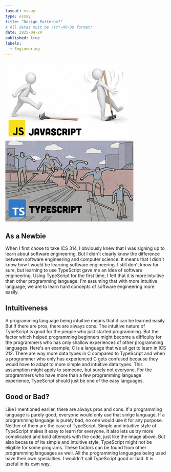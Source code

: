 ```yaml
---
layout: essay
type: essay
title: "Design Patterns?"
# All dates must be YYYY-MM-DD format!
date: 2025-04-24
published: true
labels:
  - Engineering
---
```


<img width="400px" class="rounded float-start pe-4" src="../img/image.png">

## As a Newbie

When I first chose to take ICS 314, I obviously knew that I was signing up to learn about software engineering. But I didn't clearly know the difference between software engineering and computer science. It means that I didn't know how I would be learning software engineering. I still don't know for sure, but learning to use TypeScript gave me an idea of software engineering. Using TypeScript for the first time, I felt that it is more intuitive than other programming language. I'm assuming that with more intuitive language, we are to learn hard concepts of software engineering more easily. 

## Intuitiveness

A programming language being intuitive means that it can be learned easily. But if there are pros, there are always cons. The intuitive nature of TypeScript is good for the people who just started programming. But the factor which helped programming beginners might become a difficulty for the programmers who has only shallow experiences of other programming languages. Here's an example; C is a language that we all get to learn in ICS 212. There are way more data types in C compared to TypeScript and when a programmer who only has experienced C gets confused because they would have to adapt to more simple and intuitive data types. This assumption might apply to someone, but surely not everyone. For the programmers who have more than a few programming language experience, TypeScript should just be one of the easy languages.

## Good or Bad?

Like I mentioned earlier, there are always pros and cons. If a programming language is purely good, everyone would only use that sinlge language. If a programming language is purely bad, no one would use it for any purpose. Neither of them are the case of TypeScript. Simple and intuitive style of TypeScript makes it easy to learn for everyone. It also lets us try more complicated and bold attempts with the code, just like the image above. But also because of its simple and intuitive style, TypeScript might not be eligible for some programs. These factors can be found from other programming languages as well. All the programming languages being used have their own specialties. I wouldn't call TypeScript good or bad. It is useful in its own way. 
